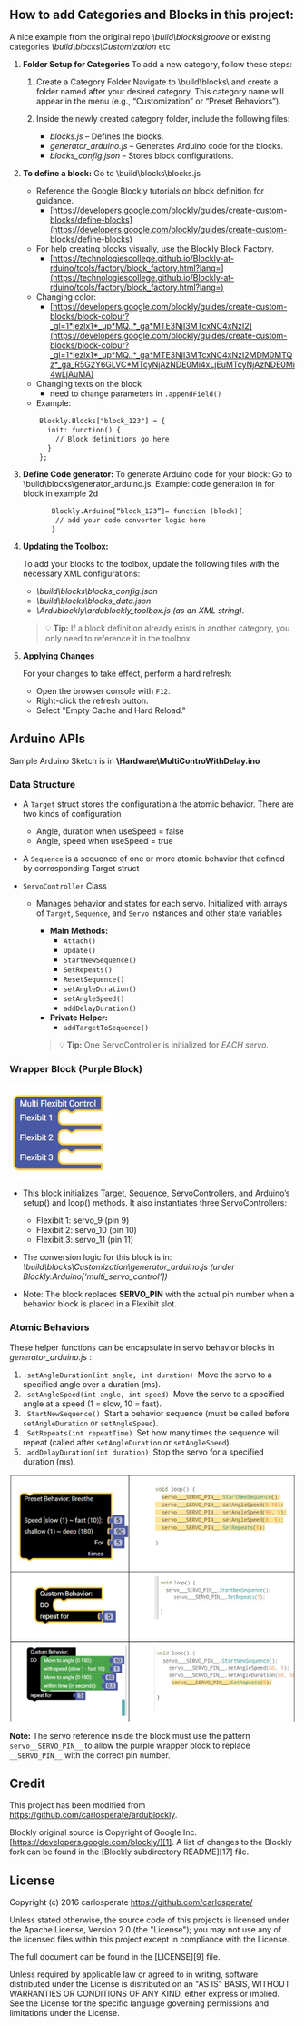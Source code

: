 ## How to add Categories and Blocks in this project: 
  A nice example from the original repo _\build\blocks\groove_ or existing categories _\build\blocks\Customization_ etc

1. **Folder Setup for Categories**
  To add a new category, follow these steps:
    1) Create a Category Folder	Navigate to \build\blocks\ and create a folder named after your desired category. This category name will appear in the menu (e.g., “Customization” or “Preset Behaviors”).

    2) Inside the newly created category folder, include the following files:
       * _blocks.js_ – Defines the blocks.
       * _generator_arduino.js_ – Generates Arduino code for the blocks.
       * _blocks_config.json_ – Stores block configurations.
         
2. **To define a block:**
      Go to \build\blocks<category>\blocks.js
    * Reference the Google Blockly tutorials on block definition for guidance.
      * [https://developers.google.com/blockly/guides/create-custom-blocks/define-blocks](https://developers.google.com/blockly/guides/create-custom-blocks/define-blocks) 
    * For help creating blocks visually, use the Blockly Block Factory.
      * [https://technologiescollege.github.io/Blockly-at-rduino/tools/factory/block_factory.html?lang=](https://technologiescollege.github.io/Blockly-at-rduino/tools/factory/block_factory.html?lang=) 
    * Changing color:
      * [https://developers.google.com/blockly/guides/create-custom-blocks/block-colour?_gl=1*jezlx1*_up*MQ..*_ga*MTE3NjI3MTcxNC4xNzI2](https://developers.google.com/blockly/guides/create-custom-blocks/block-colour?_gl=1*jezlx1*_up*MQ..*_ga*MTE3NjI3MTcxNC4xNzI2MDM0MTQz*_ga_R5G2Y6GLVC*MTcyNjAzNDE0Mi4xLjEuMTcyNjAzNDE0Mi4wLjAuMA) 
    * Changing texts on the block
      * need to change parameters in `.appendField()`
    * Example:
  
    ```
        Blockly.Blocks["block_123"] = {
          init: function() {
            // Block definitions go here
          }
        };
    ```
    
3. **Define Code generator:**
  To generate Arduino code for your block:
  Go to \build\blocks<category>\generator_arduino.js.
  Example: code generation in for block in example 2d 
   ```
          Blockly.Arduino[“block_123”]= function (block){
           // add your code converter logic here 
          }
   ```
   
4. **Updating the Toolbox:**

    To add your blocks to the toolbox, update the following files with the necessary XML configurations:
      * _\build\blocks<category>\blocks_config.json_
      * _\build\blocks\blocks_data.json_
      * _\Ardublockly\ardublockly_toolbox.js (as an XML string)._
        
      > :bulb: **Tip:** If a block definition already exists in another category, you only need to reference it in the toolbox.
      
5. **Applying Changes**

    For your changes to take effect, perform a hard refresh:
    * Open the browser console with `F12`.
    * Right-click the refresh button.
    * Select "Empty Cache and Hard Reload."

## Arduino APIs 

Sample Arduino Sketch is in **\Hardware\MultiControWithDelay.ino**

### Data Structure ###
  *  A `Target` struct stores the configuration a the atomic behavior. There are two kinds of configuration
      * Angle, duration when useSpeed = false
      * Angle, speed when useSpeed = true
        
  * A `Sequence` is a sequence of one or more atomic behavior that defined by corresponding  Target struct
    
  * `ServoController` Class
    *  Manages behavior and states for each servo. Initialized with arrays of `Target`, `Sequence`, and `Servo` instances and other state variables
         * **Main Methods:**
            * `Attach()`
            * `Update()`
            * `StartNewSequence()`
            * `SetRepeats()`
            * `ResetSequence()`
            * `setAngleDuration()`
            * `setAngleSpeed()`
            * `addDelayDuration()`
        * **Private Helper:**
            * `addTargetToSequence()`
              
        > :bulb: **Tip:** One ServoController is initialized for _EACH servo._
        
### Wrapper Block (Purple Block) ###

![alt_text](image/purple_block.jpg)

  * This block initializes Target, Sequence, ServoControllers, and Arduino’s setup() and loop() methods. It also instantiates three ServoControllers:

    * Flexibit 1: servo_9 (pin 9)
    * Flexibit 2: servo_10 (pin 10)
    * Flexibit 3: servo_11 (pin 11)

  * The conversion logic for this block is in: _\build\blocks\Customization\generator_arduino.js (under Blockly.Arduino['multi_servo_control'])_
  * Note: The block replaces __SERVO_PIN__ with the actual pin number when a behavior block is placed in a Flexibit slot.

### **Atomic Behaviors**

These helper functions can be encapsulate in servo behavior blocks in _generator_arduino.js_ :

1. `.setAngleDuration(int angle, int duration)
`Move the servo to a specified angle over a duration (ms).
2. `.setAngleSpeed(int angle, int speed)
`Move the servo to a specified angle at a speed (1 = slow, 10 = fast).
3. `.StartNewSequence()
`Start a behavior sequence (must be called before `setAngleDuration` or `setAngleSpeed`).
4. `.SetRepeats(int repeatTime)
`Set how many times the sequence will repeat (called after `setAngleDuration` or `setAngleSpeed`).
5. `.addDelayDuration(int duration)
`Stop the servo for a specified duration (ms).

![alt_text](image/behavior_code_exp.jpg)

**Note:** The servo reference inside the block must use the pattern `servo__SERVO_PIN__` to allow the purple wrapper block to replace `__SERVO_PIN__` with the correct pin number.

    
## Credit
This project has been modified from https://github.com/carlosperate/ardublockly.

Blockly original source is Copyright of Google Inc. [https://developers.google.com/blockly/][1]. A list of changes to the Blockly fork can be found in the [Blockly subdirectory README][17] file.


## License
Copyright (c) 2016 carlosperate https://github.com/carlosperate/

Unless stated otherwise, the source code of this projects is
licensed under the Apache License, Version 2.0 (the "License");
you may not use any of the licensed files within this project
except in compliance with the License.

The full document can be found in the [LICENSE][9] file.

Unless required by applicable law or agreed to in writing, software
distributed under the License is distributed on an "AS IS" BASIS,
WITHOUT WARRANTIES OR CONDITIONS OF ANY KIND, either express or implied.
See the License for the specific language governing permissions and
limitations under the License.

